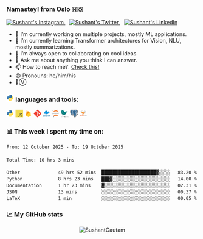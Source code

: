 ### Namastey! from Oslo 🇳🇴
<a href="https://www.instagram.com/eSushant" style="margin-right: 10px;">
  <img alt="Sushant's Instagram" height="22" width="22" src="https://upload.wikimedia.org/wikipedia/commons/a/a5/Instagram_icon.png">
</a>

<a href="https://twitter.com/eSushant" style="margin-right: 10px;">
  <img alt="Sushant's Twitter" height="22" width="22" src="https://upload.wikimedia.org/wikipedia/commons/thumb/5/5a/X_icon_2.svg/1200px-X_icon_2.svg.png">
</a>

<a href="https://www.linkedin.com/in/esushant">
  <img alt="Sushant's LinkedIn" height="22" width="22" src="https://upload.wikimedia.org/wikipedia/commons/thumb/8/81/LinkedIn_icon.svg/2048px-LinkedIn_icon.svg.png">
</a>


- 🔭 I’m currently working on multiple projects, mostly ML applications.
- 🌱 I’m currently learning Transformer architectures for Vision, NLU, mostly summarizations.
- 👯 I’m always open to collaborating on cool ideas 
- 💬 Ask me about anything you think I can answer.
- 📫 How to reach me?: [Check this!](http://sushant.info.np/)
- 😄 Pronouns: he/him/his
- 🌱Ⓥ
<!-- - ⚡ Fun fact:  -->


### <code><img height="20" src="https://raw.githubusercontent.com/github/explore/80688e429a7d4ef2fca1e82350fe8e3517d3494d/topics/python/python.png"></code> languages and tools:

<code><img height="20" src="https://raw.githubusercontent.com/github/explore/80688e429a7d4ef2fca1e82350fe8e3517d3494d/topics/python/python.png"></code>
<code><img height="20" src="https://raw.githubusercontent.com/github/explore/80688e429a7d4ef2fca1e82350fe8e3517d3494d/topics/javascript/javascript.png"></code>
<code><img height="20" src="https://raw.githubusercontent.com/github/explore/80688e429a7d4ef2fca1e82350fe8e3517d3494d/topics/firebase/firebase.png"></code>
<code><img height="20" src="https://raw.githubusercontent.com/github/explore/80688e429a7d4ef2fca1e82350fe8e3517d3494d/topics/git/git.png"></code>
<code><img height="20" src="https://raw.githubusercontent.com/github/explore/80688e429a7d4ef2fca1e82350fe8e3517d3494d/topics/docker/docker.png"></code>
<code><img height="20" src="https://raw.githubusercontent.com/github/explore/80688e429a7d4ef2fca1e82350fe8e3517d3494d/topics/jupyter-notebook/jupyter-notebook.png"></code>
<code><img height="20" src="https://raw.githubusercontent.com/github/explore/80688e429a7d4ef2fca1e82350fe8e3517d3494d/topics/latex/latex.png"></code>
<code><img height="20" src="https://raw.githubusercontent.com/github/explore/80688e429a7d4ef2fca1e82350fe8e3517d3494d/topics/postgresql/postgresql.png"></code>
<code><img height="20" src="https://raw.githubusercontent.com/github/explore/80688e429a7d4ef2fca1e82350fe8e3517d3494d/topics/tensorflow/tensorflow.png"></code>


### 📊 **This week I spent my time on:**
<!--START_SECTION:waka-->

```txt
From: 12 October 2025 - To: 19 October 2025

Total Time: 10 hrs 3 mins

Other              49 hrs 52 mins  ████████████████████▓░░░░   83.20 %
Python             8 hrs 23 mins   ███▓░░░░░░░░░░░░░░░░░░░░░   14.00 %
Documentation      1 hr 23 mins    ▓░░░░░░░░░░░░░░░░░░░░░░░░   02.31 %
JSON               13 mins         ░░░░░░░░░░░░░░░░░░░░░░░░░   00.37 %
LaTeX              1 min           ░░░░░░░░░░░░░░░░░░░░░░░░░   00.05 %
```

<!--END_SECTION:waka-->


### 📈 My GitHub stats

<p align="center"> <img src="https://github-readme-stats-sigma-five.vercel.app/api?username=SushantGautam&show_icons=true&theme=gotham" alt="SushantGautam" />
